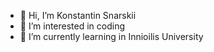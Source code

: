 - 👋 Hi, I’m Konstantin Snarskii
- 👀 I’m interested in coding
- 🌱 I’m currently learning in Innioilis University
